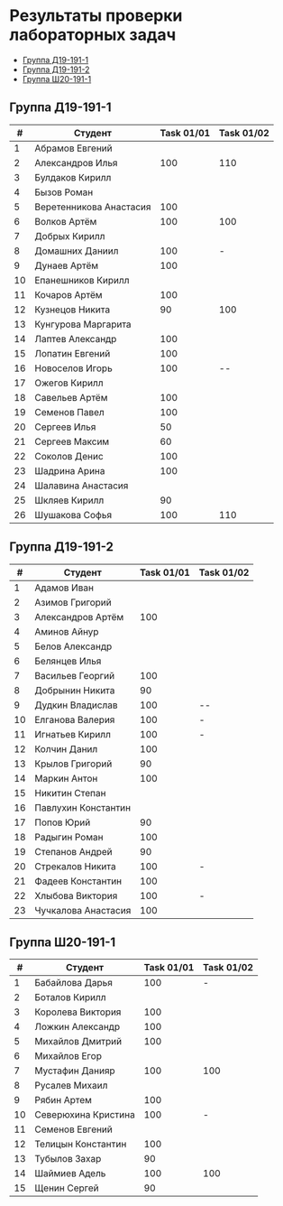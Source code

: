 # Результаты проверки лабораторных задач

<!--TOC-->
  - [Группа Д19-191-1](#-19-191-1)
  - [Группа Д19-191-2](#-19-191-2)
  - [Группа Ш20-191-1](#-20-191-1)
<!--/TOC-->

## Группа Д19-191-1
|#|Студент| Task 01/01 | Task 01/02 | 
|----|--|--|--|
|1|Абрамов Евгений||
|2|Александров Илья|100|110|
|3|Булдаков Кирилл|
|4|Бызов Роман|
|5|Веретенникова Анастасия|100|
|6|Волков Артём|100|100|
|7|Добрых Кирилл|
|8|Домашних Даниил|100|-|
|9|Дунаев Артём|100|
|10|Епанешников Кирилл|
|11|Кочаров Артём|100|
|12|Кузнецов Никита|90|100|
|13|Кунгурова Маргарита|
|14|Лаптев Александр|100|
|15|Лопатин Евгений|100|
|16|Новоселов Игорь|100|--|
|17|Ожегов Кирилл|
|18|Савельев Артём|100|
|19|Семенов Павел|100|
|20|Сергеев Илья|50|
|21|Сергеев Максим|60|
|22|Соколов Денис|100|
|23|Шадрина Арина|100|
|24|Шалавина Анастасия|
|25|Шкляев Кирилл|90|
|26|Шушакова Софья|100|110|

## Группа Д19-191-2
|#|Студент| Task 01/01 | Task 01/02 | 
|----|--|--|--|
|1|Адамов Иван|
|2|Азимов Григорий|
|3|Александров Артём|100|
|4|Аминов Айнур|
|5|Белов Александр|
|6|Белянцев Илья|
|7|Васильев Георгий|100|
|8|Добрынин Никита|90|
|9|Дудкин Владислав|100|--|
|10|Елганова Валерия|100|-|
|11|Игнатьев Кирилл|100|-|
|12|Колчин Данил|100|
|13|Крылов Григорий|90|
|14|Маркин Антон|100|
|15|Никитин Степан|
|16|Павлухин Константин|
|17|Попов Юрий|90|
|18|Радыгин Роман|100|
|19|Степанов Андрей|90|
|20|Стрекалов Никита|100|-|
|21|Фадеев Константин|100|
|22|Хлыбова Виктория|100|-|
|23|Чучкалова Анастасия|100|

## Группа Ш20-191-1
|#|Студент| Task 01/01 | Task 01/02 | 
|----|--|--|--|
|1|Бабайлова Дарья|100|-|
|2|Боталов Кирилл|
|3|Королева Виктория|100|
|4|Ложкин Александр|100|
|5|Михайлов Дмитрий|100|
|6|Михайлов Егор|
|7|Мустафин Данияр|100|100|
|8|Русалев Михаил|
|9|Рябин Артем|100|
|10|Северюхина Кристина|100|-|
|11|Семенов Евгений|
|12|Телицын Константин|100|
|13|Тубылов Захар|90|
|14|Шаймиев Адель|100|100|
|15|Щенин Сергей|90|
